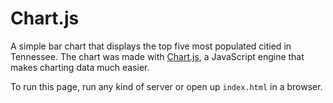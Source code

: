 # Chart.js

A simple bar chart that displays the top five most populated citied in Tennessee. The chart was made with <a href="http://www.chartjs.org/">Chart.js</a>, a JavaScript engine that makes charting data much easier.

To run this page, run any kind of server or open up `index.html` in a browser.